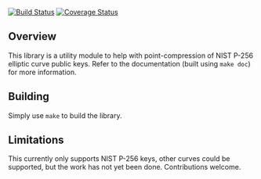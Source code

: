 [![Build Status](https://travis-ci.org/helium/ecc_compact.svg?branch=master)](https://travis-ci.org/helium/ecc_compact)
[![Coverage Status](https://coveralls.io/repos/github/helium/ecc_compact/badge.svg?branch=master)](https://coveralls.io/github/helium/ecc_compact?branch=master)


Overview
--------

This library is a utility module to help with point-compression of NIST P-256
elliptic curve public keys. Refer to the documentation (built using `make doc`)
for more information.

Building
--------

Simply use `make` to build the library.

Limitations
-----------

This currently only supports NIST P-256 keys, other curves could be supported, but the work has not yet been done. Contributions welcome.
